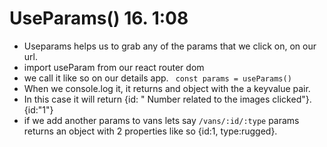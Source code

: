 # UseParams() 16. 1:08

- Useparams helps us to grab any of the params that we click on, on our url.
- import useParam from our react router dom
- we call it like so on our details app.
  ` const params = useParams()`
- When we console.log it, it returns and object with the a keyvalue pair.
- In this case it will return {id: " Number related to the images clicked"}. {id:"1"}
- if we add another params to vans lets say
  `/vans/:id/:type` params returns an object with 2 properties like so {id:1, type:rugged}.
